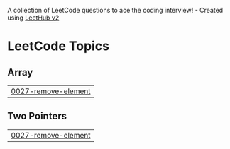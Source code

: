 A collection of LeetCode questions to ace the coding interview! - Created using [LeetHub v2](https://github.com/arunbhardwaj/LeetHub-2.0)
<!---LeetCode Topics Start-->
# LeetCode Topics
## Array
|  |
| ------- |
| [0027-remove-element](https://github.com/Kanhaiya-Kuche19/LeetCode/tree/master/0027-remove-element) |
## Two Pointers
|  |
| ------- |
| [0027-remove-element](https://github.com/Kanhaiya-Kuche19/LeetCode/tree/master/0027-remove-element) |
<!---LeetCode Topics End-->